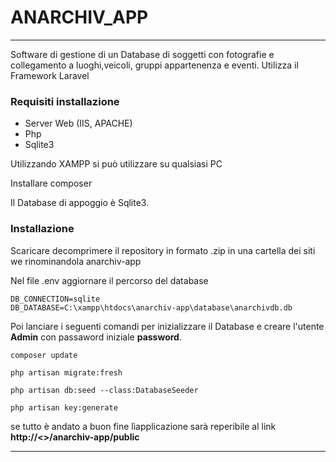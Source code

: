 # ANARCHIV_APP
***

Software di gestione di un Database di soggetti con fotografie e collegamento a luoghi,veicoli, gruppi appartenenza e eventi.
Utilizza il Framework Laravel


### Requisiti installazione

- Server Web (IIS, APACHE)
- Php
- Sqlite3

Utilizzando XAMPP si può utilizzare su qualsiasi PC

Installare composer


Il Database di appoggio è Sqlite3.


### Installazione


Scaricare decomprimere il repository in formato .zip in una cartella dei siti we rinominandola anarchiv-app

Nel file .env aggiornare il percorso del database 

```
DB_CONNECTION=sqlite
DB_DATABASE=C:\xampp\htdocs\anarchiv-app\database\anarchivdb.db

```

Poi lanciare i seguenti comandi per inizializzare il Database e creare l'utente **Admin** con passaword iniziale **password**.


```
composer update

php artisan migrate:fresh

php artisan db:seed --class:DatabaseSeeder

php artisan key:generate

```

se tutto è andato a buon fine lìapplicazione sarà reperibile al link **http://<<ip del pc>>/anarchiv-app/public**

***

